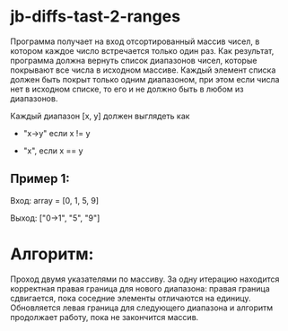 # jb-diffs-tast-2-ranges
Программа получает на вход отсортированный массив чисел, в котором каждое число встречается только один раз. Как результат, программа должна вернуть список диапазонов чисел, которые покрывают все числа в исходном массиве. Каждый элемент списка должен быть покрыт только одним диапазоном, при этом если числа нет в исходном списке, то его и не должно быть в любом из диапазонов.

Каждый диапазон [x, y] должен выглядеть как

* "x->y" если x != y

* "x", если x == y

## Пример 1:

Вход: array = [0, 1, 5, 9]

Выход: ["0->1", "5", "9"]

# Алгоритм:
Проход двумя указателями по массиву. За одну итерацию находится корректная правая граница для нового диапазона: правая граница сдвигается, пока соседние элементы отличаются на единицу. Обновляется левая граница для следующего диапазона и алгоритм продолжает работу, пока не закончится массив.

